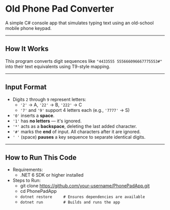 # Old Phone Pad Converter

A simple C# console app that simulates typing text using an old-school mobile phone keypad.

---

## How It Works

This program converts digit sequences like `"4433555 555666096667775553#"` into their text equivalents using T9-style mapping.

---

## Input Format

- Digits `2` through `9` represent letters:
  - `'2'` → A, `'22'` → B, `'222'` → C
  - `'7'` and `'9'` support 4 letters each (e.g., `'7777'` → S)
- `'0'` inserts a **space**.
- `'1'` has **no letters** — it's ignored.
- `'*'` acts as a **backspace**, deleting the last added character.
- `'#'` marks the **end** of input. All characters after it are ignored.
- `' '` (space) **pauses** a key sequence to separate identical digits.

---
## How to Run This Code
- Requirements:
  - .NET 6 SDK or higher installed
- Steps to Run:
  - git clone https://github.com/your-username/PhonePadApp.git
  - cd PhonePadApp
  - `dotnet restore     # Ensures dependencies are available`
  - `dotnet run         # Builds and runs the app`

